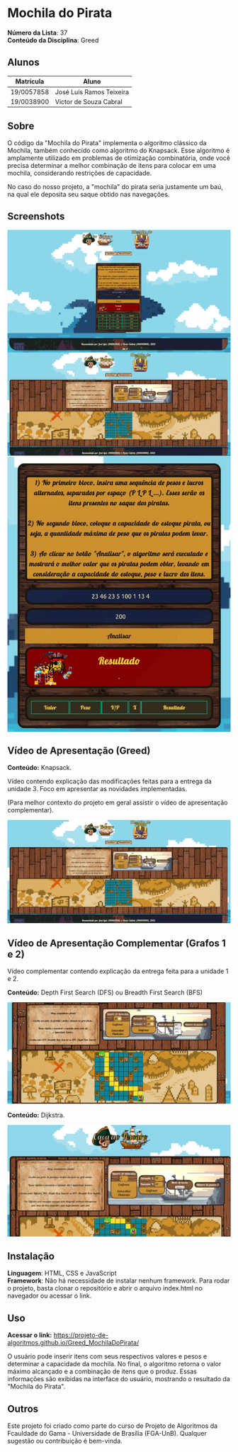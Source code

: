 # Mochila do Pirata

**Número da Lista**: 37<br>
**Conteúdo da Disciplina**: Greed<br>

## Alunos
|Matrícula | Aluno |
| -- | -- |
| 19/0057858  |  José Luís Ramos Teixeira |
| 19/0038900  |  Victor de Souza Cabral |


## Sobre 
O código da "Mochila do Pirata" implementa o algoritmo clássico da Mochila, também conhecido como algoritmo do Knapsack. Esse algoritmo é amplamente utilizado em problemas de otimização combinatória, onde você precisa determinar a melhor combinação de itens para colocar em uma mochila, considerando restrições de capacidade. 

No caso do nosso projeto, a "mochila" do pirata seria justamente um baú, na qual ele deposita seu saque obtido nas navegações.

## Screenshots

<img src="assets/print1-entrega3.png" style="display: block; margin-left: auto; margin-right: auto;">

<img src="assets/print2-entrega3.png" style="display: block; margin-left: auto; margin-right: auto;">

<img src="assets/print3-entrega3.png" style="display: block; margin-left: auto; margin-right: auto;">

## Vídeo de Apresentação (Greed)

**Conteúdo:** Knapsack.

Vídeo contendo explicação das modificações feitas para a entrega da unidade 3. Foco em apresentar as novidades implementadas. 

(Para melhor contexto do projeto em geral assistir o vídeo de apresentação complementar).

<a href="https://www.youtube.com/watch?v=wWZEXSx-Xvw" target="_blank">
  <img src="assets/print2-entrega3.png" alt="Apresentação">
</a>

## Vídeo de Apresentação Complementar (Grafos 1 e 2)

Vídeo complementar contendo explicação da entrega feita para a unidade 1 e 2. 

**Conteúdo:** Depth First Search (DFS) ou Breadth First Search (BFS)

<a href="https://www.youtube.com/watch?v=L_0gyZoNA6s" target="_blank">
  <img src="assets/link_video.png" alt="Apresentação">
</a>

**Conteúdo:** Dijkstra.

<a href="https://www.youtube.com/watch?v=q8ADh35hU58" target="_blank">
  <img src="assets/link_video2.png" alt="Apresentação">
</a>

## Instalação 
**Linguagem**: HTML, CSS e JavaScript<br>
**Framework**: Não há necessidade de instalar nenhum framework. Para rodar o projeto, basta clonar o repositório e abrir o arquivo index.html no navegador ou acessar o link.<br>

## Uso 
**Acessar o link:** <https://projeto-de-algoritmos.github.io/Greed_MochilaDoPirata/>

O usuário pode inserir itens com seus respectivos valores e pesos e determinar a capacidade da mochila. No final, o algoritmo retorna o valor máximo alcançado e a combinação de itens que o produz. Essas informações são exibidas na interface do usuário, mostrando o resultado da "Mochila do Pirata".

## Outros 
Este projeto foi criado como parte do curso de Projeto de Algoritmos da Fcauldade do Gama - Universidade de Brasília (FGA-UnB). Qualquer sugestão ou contribuição é bem-vinda.



